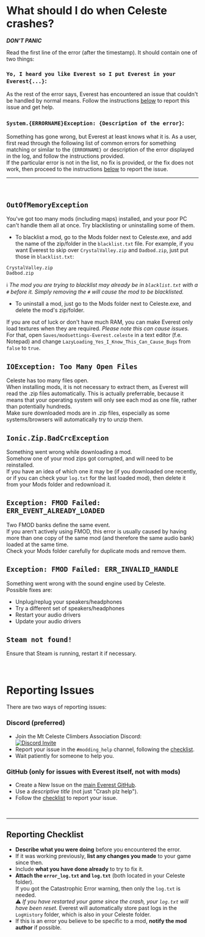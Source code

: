 # What should I do when Celeste crashes?
**_DON'T PANIC_**

Read the first line of the error (after the timestamp). It should contain one of two things:

### `Yo, I heard you like Everest so I put Everest in your Everest{...}`:
As the rest of the error says, Everest has encountered an issue that couldn't be handled by normal means. Follow the instructions [below](#reporting-issues) to report this issue and get help.

### `System.{ERRORNAME}Exception: {Description of the error}`:
Something has gone wrong, but Everest at least knows what it is. 
As a user, first read through the following list of common errors for something matching or similar to the `{ERRORNAME}` or description of the error displayed in the log, and follow the instructions provided.  
If the particular error is not in the list, no fix is provided, or the fix does not work, then proceed to the instructions [below](#reporting-issues) to report the issue.

---
<br/>

## `OutOfMemoryException`
You've got too many mods (including maps) installed, and your poor PC can't handle them all at once. Try blacklisting or uninstalling some of them.
* To blacklist a mod, go to the Mods folder next to Celeste.exe, and add the name of the zip/folder in the `blacklist.txt` file. For example, if you want Everest to skip over `CrystalValley.zip` and `Dadbod.zip`, just put those in `blacklist.txt`:
```
CrystalValley.zip
Dadbod.zip
```
  :information_source: *The mod you are trying to blacklist may already be in `blacklist.txt` with a `#` before it. Simply removing the `#` will cause the mod to be blacklisted.*
* To uninstall a mod, just go to the Mods folder next to Celeste.exe, and delete the mod's zip/folder.

If you are out of luck or don't have much RAM, you can make Everest only load textures when they are required. _Please note this can cause issues._ For that, open `Saves/modsettings-Everest.celeste` in a text editor (f.e. Notepad) and change `LazyLoading_Yes_I_Know_This_Can_Cause_Bugs` from `false` to `true`.


## `IOException: Too Many Open Files`
Celeste has too many files open.  
When installing mods, it is not necessary to extract them, as Everest will read the .zip files automatically. This is actually preferrable, because it means that your operating system will only see each mod as one file, rather than potentially hundreds.  
Make sure downloaded mods are in .zip files, especially as some systems/browsers will automatically try to unzip them.


## `Ionic.Zip.BadCrcException`
Something went wrong while downloading a mod.  
Somehow one of your mod zips got corrupted, and will need to be reinstalled.  
If you have an idea of which one it may be (if you downloaded one recently, or if you can check your `log.txt` for the last loaded mod), then delete it from your Mods folder and redownload it.


## `Exception: FMOD Failed: ERR_EVENT_ALREADY_LOADED`
Two FMOD banks define the same event.  
If you aren't actively using FMOD, this error is usually caused by having more than one copy of the same mod (and therefore the same audio bank) loaded at the same time.  
Check your Mods folder carefully for duplicate mods and remove them.

## `Exception: FMOD Failed: ERR_INVALID_HANDLE`
Something went wrong with the sound engine used by Celeste.  
Possible fixes are:
- Unplug/replug your speakers/headphones
- Try a different set of speakers/headphones
- Restart your audio drivers
- Update your audio drivers


## `Steam not found!`
Ensure that Steam is running, restart it if necessary.

<br/>

# Reporting Issues
There are two ways of reporting issues:

### Discord (preferred)
- Join the Mt Celeste Climbers Association Discord:  
[![Discord Invite](https://raw.githubusercontent.com/EverestAPI/Everest/dev/github/invite.png)](https://discord.gg/6qjaePQ)
- Report your issue in the `#modding_help` channel, following the [checklist](#reporting-checklist).
- Wait patiently for someone to help you.

### GitHub (only for issues with Everest itself, not with mods)
- Create a New Issue on the [main Everest GitHub](https://github.com/EverestAPI/Everest/issues).
- Use a *descriptive title* (not just "Crash plz help").
- Follow the [checklist](#reporting-checklist) to report your issue.

<br/>

---
## Reporting Checklist
- **Describe what you were doing** before you encountered the error.
- If it was working previously, **list any changes you made** to your game since then.
- Include **what you have done already** to try to fix it.
- **Attach the `error_log.txt` and `log.txt`** (both located in your Celeste folder).  
 If you got the Catastrophic Error warning, then only the `log.txt` is needed.  
 :warning: *If you have restarted your game since the crash, your `log.txt` will have been reset.* Everest will automatically store past logs in the `LogHistory` folder, which is also in your Celeste folder.
- If this is an error you believe to be specific to a mod, **notify the mod author** if possible.